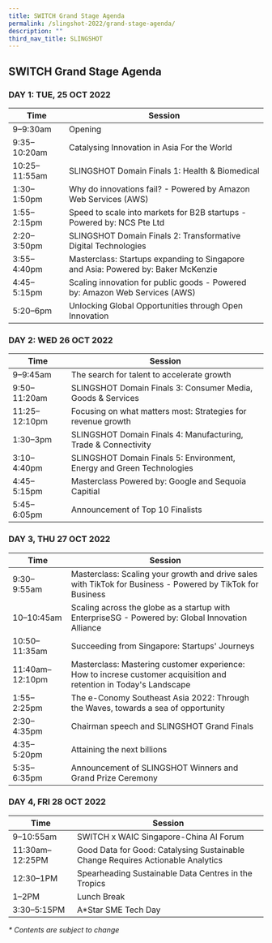 ```yaml
---
title: SWITCH Grand Stage Agenda
permalink: /slingshot-2022/grand-stage-agenda/
description: ""
third_nav_title: SLINGSHOT
---
```

## SWITCH Grand Stage Agenda

### **DAY 1: TUE, 25 OCT 2022**

| Time | Session | 
| -------- | -------- |
| 9–9:30am  | Opening |
| 9:35–10:20am | Catalysing Innovation in Asia For the World |
| 10:25–11:55am | SLINGSHOT Domain Finals 1: Health & Biomedical |
| 1:30–1:50pm | Why do innovations fail? - Powered by Amazon Web Services (AWS) |
| 1:55–2:15pm | Speed to scale into markets for B2B startups - Powered by: NCS Pte Ltd |
| 2:20–3:50pm | SLINGSHOT Domain Finals 2: Transformative Digital Technologies | 
| 3:55–4:40pm  | Masterclass: Startups expanding to Singapore and Asia: Powered by: Baker McKenzie |
| 4:45–5:15pm | Scaling innovation for public goods - Powered by: Amazon Web Services (AWS) |
| 5:20–6pm | Unlocking Global Opportunities through Open Innovation |

### **DAY 2: WED 26 OCT 2022**

| Time | Session | 
| -------- | -------- |
| 9–9:45am  | The search for talent to accelerate growth |
| 9:50–11:20am  | SLINGSHOT Domain Finals 3: Consumer Media, Goods & Services |
| 11:25–12:10pm  | Focusing on what matters most: Strategies for revenue growth |
| 1:30–3pm | SLINGSHOT Domain Finals 4: Manufacturing, Trade & Connectivity |
| 3:10–4:40pm | SLINGSHOT Domain Finals 5: Environment, Energy and Green Technologies |
| 4:45–5:15pm | Masterclass Powered by: Google and Sequoia Capitial|
| 5:45–6:05pm | Announcement of Top 10 Finalists |


### **DAY 3, THU 27 OCT 2022**

| Time | Session | 
| -------- | -------- |
| 9:30–9:55am | Masterclass: Scaling your growth and drive sales with TikTok for Business - Powered by TikTok for Business |
| 10–10:45am  | Scaling across the globe as a startup with EnterpriseSG - Powered by: Global Innovation Alliance |
| 10:50–11:35am  | Succeeding from Singapore: Startups' Journeys |
| 11:40am–12:10pm  | Masterclass: Mastering customer experience: How to increse customer acquisition and retention in Today's Landscape |
| 1:55–2:25pm | The e-Conomy Southeast Asia 2022: Through the Waves, towards a sea of opportunity |
| 2:30–4:35pm | Chairman speech and SLINGSHOT Grand Finals |
| 4:35–5:20pm | Attaining the next billions |
| 5:35–6:35pm | Announcement of SLINGSHOT Winners and Grand Prize Ceremony |

### **DAY 4, FRI 28 OCT 2022**

| Time | Session | 
| -------- | -------- |
| 9–10:55am | SWITCH x WAIC Singapore-China AI Forum |
| 11:30am–12:25PM | Good Data for Good: Catalysing Sustainable Change Requires Actionable Analytics |
| 12:30–1PM |Spearheading Sustainable Data Centres in the Tropics |
| 1–2PM | Lunch Break |
| 3:30–5:15PM | A\*Star SME Tech Day |

_* Contents are subject to change_